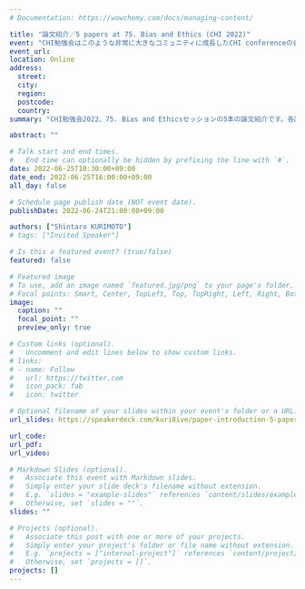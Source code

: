 ```yaml
---
# Documentation: https://wowchemy.com/docs/managing-content/

title: "論文紹介／5 papers at 75. Bias and Ethics (CHI 2022)"
event: "CHI勉強会はこのような非常に大きなコミュニティに成長したCHI conferenceの会議内容を把握するための勉強会です。参加者同士で協力しCHI2022の全論文を1論文30秒で紹介していきます。参加することで、全体を把握できるだけでなく、興味のある論文を確認することがきます。"
event_url:
location: Online
address:
  street:
  city:
  region:
  postcode:
  country:
summary: "CHI勉強会2022、75. Bias and Ethicsセッションの5本の論文紹介です。各論文1枚・全体で3分の発表時間のため、かなり簡略化された資料となっています。"

abstract: ""

# Talk start and end times.
#   End time can optionally be hidden by prefixing the line with `#`.
date: 2022-06-25T10:30:00+09:00
date_end: 2022-06-25T16:00:00+09:00
all_day: false

# Schedule page publish date (NOT event date).
publishDate: 2022-06-24T21:00:00+09:00

authors: ["Shintaro KURIMOTO"]
# tags: ["Invited Speaker"]

# Is this a featured event? (true/false)
featured: false

# Featured image
# To use, add an image named `featured.jpg/png` to your page's folder. 
# Focal points: Smart, Center, TopLeft, Top, TopRight, Left, Right, BottomLeft, Bottom, BottomRight.
image:
  caption: ""
  focal_point: ""
  preview_only: true

# Custom links (optional).
#   Uncomment and edit lines below to show custom links.
# links:
# - name: Follow
#   url: https://twitter.com
#   icon_pack: fab
#   icon: twitter

# Optional filename of your slides within your event's folder or a URL.
url_slides: https://speakerdeck.com/kuri8ive/paper-introduction-5-papers-at-75-bias-and-ethics-chi-2022

url_code:
url_pdf:
url_video:

# Markdown Slides (optional).
#   Associate this event with Markdown slides.
#   Simply enter your slide deck's filename without extension.
#   E.g. `slides = "example-slides"` references `content/slides/example-slides.md`.
#   Otherwise, set `slides = ""`.
slides: ""

# Projects (optional).
#   Associate this post with one or more of your projects.
#   Simply enter your project's folder or file name without extension.
#   E.g. `projects = ["internal-project"]` references `content/project/deep-learning/index.md`.
#   Otherwise, set `projects = []`.
projects: []
---
```


<script async class="speakerdeck-embed" data-id="4f1b3f23a32c49aa8636d12c400f1c53" data-ratio="1.77777777777778" src="//speakerdeck.com/assets/embed.js"></script>